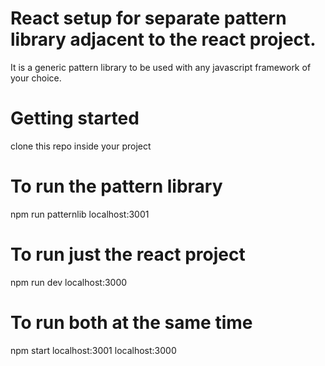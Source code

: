 # React setup for separate pattern library adjacent to the react project.
It is a generic pattern library to be used with any javascript framework of your choice.

# Getting started
clone this repo inside your project

# To run the pattern library
npm run patternlib
localhost:3001

# To run just the react project
npm run dev
localhost:3000

# To run both at the same time
npm start
localhost:3001
localhost:3000



